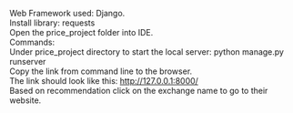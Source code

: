 Web Framework used: Django.\
Install library: requests\
Open the price_project folder into IDE.\
Commands:\
Under price_project directory to start the local server: python manage.py runserver\
Copy the link from command line to the browser.\
The link should look like this: http://127.0.0.1:8000/ \
Based on recommendation click on the exchange name to go to their website.
